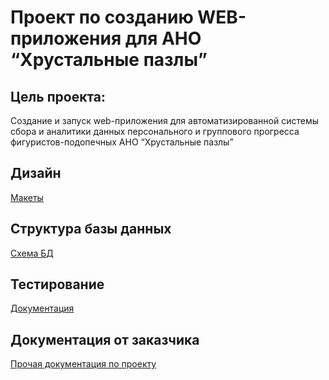 # Проект по созданию WEB-приложения для АНО “Хрустальные пазлы”

## Цель проекта:

Cоздание и запуск web-приложения для автоматизированной системы сбора и аналитики данных персонального и группового прогресса фигуристов-подопечных АНО “Хрустальные пазлы”

## Дизайн

[Макеты](https://www.figma.com/file/KFMK9keYvxmDO6WgzJPQws/Crystal-Puzzles?type=design&node-id=0%3A1&mode=design&t=Fooepo1WlA7VyQvK-1)

## Структура базы данных

[Схема БД](https://drive.google.com/file/d/1wlh5Fx_p16oJYw8Glp65YqlaYdonkcV9/view?usp=drivesdk "Схема БД")

## Тестирование

[Документация](./docs/README.md)

## Документация от заказчика

[Прочая документация по проекту](https://drive.google.com/drive/folders/1lU9UZHjw3fyrvtpevFBboy60657imGDL)

